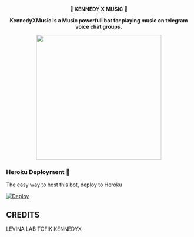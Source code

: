<p align="center"><b>🎵 KENNEDY X MUSIC 🎵</b></p>

<p align="center"><b> KennedyXMusic is a Music powerfull bot for playing music on telegram voice chat groups. </b></p>

<p align="center"><a href="https://t.me/DARKAMANSUPPORT"><img src="https://telegra.ph/file/d8f2eadbe79a4c949bb93.jpg" width="340"></a></p>

### Heroku Deployment 💜
The easy way to host this bot, deploy to Heroku

[![Deploy](https://www.herokucdn.com/deploy/button.svg)](https://heroku.com/deploy?template=https://github.com/DARKAMAN6/DARK-MUSIC)


## CREDITS 

LEVINA LAB
TOFIK
KENNEDYX
